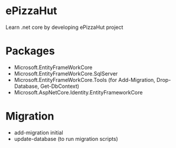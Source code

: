 # ePizzaHut
Learn .net core by developing ePizzaHut project


# Packages
* Microsoft.EntityFrameWorkCore
* Microsoft.EntityFrameWorkCore.SqlServer
* Microsoft.EntityFrameWorkCore.Tools (for Add-Migration, Drop-Database, Get-DbContext)
* Microsoft.AspNetCore.Identity.EntityFrameworkCore

# Migration
* add-migration initial
* update-database (to run migration scripts)
